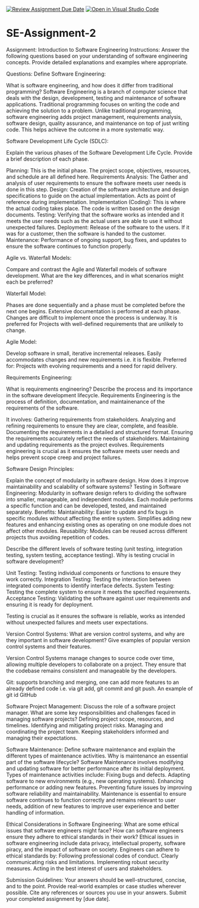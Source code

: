 [![Review Assignment Due Date](https://classroom.github.com/assets/deadline-readme-button-24ddc0f5d75046c5622901739e7c5dd533143b0c8e959d652212380cedb1ea36.svg)](https://classroom.github.com/a/-ucQIGTc)
[![Open in Visual Studio Code](https://classroom.github.com/assets/open-in-vscode-718a45dd9cf7e7f842a935f5ebbe5719a5e09af4491e668f4dbf3b35d5cca122.svg)](https://classroom.github.com/online_ide?assignment_repo_id=15238811&assignment_repo_type=AssignmentRepo)
# SE-Assignment-2
Assignment: Introduction to Software Engineering
Instructions:
Answer the following questions based on your understanding of software engineering concepts. Provide detailed explanations and examples where appropriate.

Questions:
Define Software Engineering:

What is software engineering, and how does it differ from traditional programming?
Software Engineering is a branch of computer science that deals with the design, development, testing and maintenance of software applications. Traditional programming focuses on writing the code and achieving the solution to a problem. Unlike traditional programming, software engineering adds project management, requirements analysis, software design, quality assurance, and maintenance on top of just writing code. This helps achieve the outcome in a more systematic way.

Software Development Life Cycle (SDLC):

Explain the various phases of the Software Development Life Cycle. Provide a brief description of each phase.

Planning: This is the initial phase. The project scope, objectives, resources, and schedule are all defined here.
Requirements Analysis: The Gather and analysis of user requirements to ensure the software meets user needs is done in this step.
Design: Creation of the software architecture and design specifications to guide on the actual implementation. Acts as point of reference during implementation.
Implementation (Coding): This is where the actual coding takes place. The code is written based on the design documents.
Testing: Verifying that the software works as intended and it meets the user needs such as the actual users are able to use it without unexpected failures.
Deployment: Release of the software to the users. If it was for a customer, then the software is handed to the customer.
Maintenance: Performance of ongoing support, bug fixes, and updates to ensure the software continues to function properly.

Agile vs. Waterfall Models:

Compare and contrast the Agile and Waterfall models of software development. What are the key differences, and in what scenarios might each be preferred?

Waterfall Model:

Phases are done sequentially and a phase must be completed before the next one begins.
Extensive documentation is performed at each phase.
Changes are difficult to implement once the process is underway.
It is preferred for Projects with well-defined requirements that are unlikely to change.

Agile Model:

Develop software in small, iterative incremental releases.
Easily accommodates changes and new requirements i.e. it is flexible.
Preferred for: Projects with evolving requirements and a need for rapid delivery.

Requirements Engineering:

What is requirements engineering? Describe the process and its importance in the software development lifecycle.
Requirements Engineering is the process of definition, documentation, and maintainenance of the requirements of the software. 

It involves:
Gathering requirements from stakeholders.
Analyzing and refining requirements to ensure they are clear, complete, and feasible.
Documenting the requirements in a detailed and structured format.
Ensuring the requirements accurately reflect the needs of stakeholders.
Maintaining and updating requirements as the project evolves.
Requirements engineering is crucial as it ensures the software meets user needs and helps prevent scope creep and project failures.



Software Design Principles:

Explain the concept of modularity in software design. How does it improve maintainability and scalability of software systems?
Testing in Software Engineering:
Modularity in software design refers to dividing the software into smaller, manageable, and independent modules. Each module performs a specific function and can be developed, tested, and maintained separately.
Benefits:
Maintainability: Easier to update and fix bugs in specific modules without affecting the entire system.
Simplifies adding new features and enhancing existing ones as operating on one module does not affect other modules.
Reusability: Modules can be reused across different projects thus avoiding repetition of codes.


Describe the different levels of software testing (unit testing, integration testing, system testing, acceptance testing). Why is testing crucial in software development?

Unit Testing: Testing individual components or functions to ensure they work correctly.
Integration Testing: Testing the interaction between integrated components to identify interface defects.
System Testing: Testing the complete system to ensure it meets the specified requirements.
Acceptance Testing: Validating the software against user requirements and ensuring it is ready for deployment.

Testing is crucial as it ensures the software is reliable, works as intended without unexpected failures and meets user expectations.

Version Control Systems:
What are version control systems, and why are they important in software development? Give examples of popular version control systems and their features.

Version Control Systems manage changes to source code over time, allowing multiple developers to collaborate on a project. They ensure that the codebase remains consistent and manageable by the developers.

Git: supports branching and merging, one can add more features to an already defined code i.e. via git add, git commit and git push. An example of git id GitHub

Software Project Management:
Discuss the role of a software project manager. What are some key responsibilities and challenges faced in managing software projects?
Defining project scope, resources, and timelines.
Identifying and mitigating project risks.
Managing and coordinating the project team.
Keeping stakeholders informed and managing their expectations.

Software Maintenance:
Define software maintenance and explain the different types of maintenance activities. Why is maintenance an essential part of the software lifecycle?
Software Maintenance involves modifying and updating software for better performance after its initial deployment. 
Types of maintenance activities include:
Fixing bugs and defects.
Adapting software to new environments (e.g., new operating systems).
Enhancing performance or adding new features.
Preventing future issues by improving software reliability and maintainability.
Maintenance is essential to ensure software continues to function correctly and remains relevant to user needs, addition of new features to improve user experience and better handling of information.

Ethical Considerations in Software Engineering:
What are some ethical issues that software engineers might face? How can software engineers ensure they adhere to ethical standards in their work?
Ethical issues in software engineering include data privacy, intellectual property, software piracy, and the impact of software on society. Engineers can adhere to ethical standards by:
Following professional codes of conduct.
Clearly communicating risks and limitations.
Implementing robust security measures.
Acting in the best interest of users and stakeholders.


Submission Guidelines:
Your answers should be well-structured, concise, and to the point.
Provide real-world examples or case studies wherever possible.
Cite any references or sources you use in your answers.
Submit your completed assignment by [due date].
